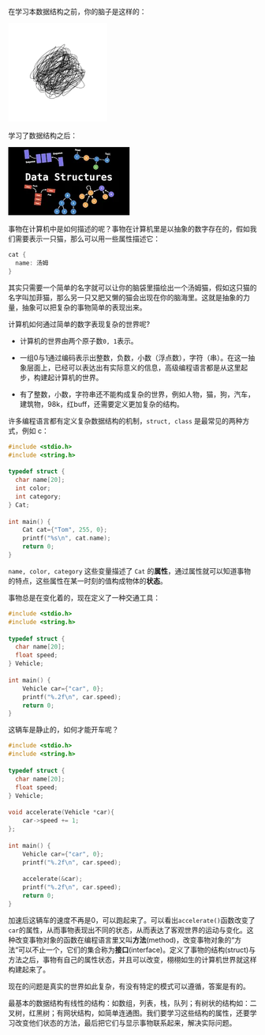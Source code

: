在学习本数据结构之前，你的脑子是这样的：

<img src="confused.webp" alt="confused" style="zoom:50%;" />

学习了数据结构之后：

![datastructure](datastructure.webp)

事物在计算机中是如何描述的呢？事物在计算机里是以抽象的数字存在的，假如我们需要表示一只猫，那么可以用一些属性描述它：

```c
cat {
  name: 汤姆
}
```

其实只需要一个简单的名字就可以让你的脑袋里描绘出一个汤姆猫，假如这只猫的名字叫加菲猫，那么另一只又肥又懒的猫会出现在你的脑海里。这就是抽象的力量，抽象可以把复杂的事物简单的表现出来。

计算机如何通过简单的数字表现复杂的世界呢? 

- 计算机的世界由两个原子数`0, 1`表示。

- 一组0与1通过编码表示出整数，负数，小数（浮点数），字符（串）。在这一抽象层面上，已经可以表达出有实际意义的信息，高级编程语言都是从这里起步，构建起计算机的世界。
- 有了整数，小数，字符串还不能构成复杂的世界，例如人物，猫，狗，汽车，建筑物，98k，红buff，还需要定义更加复杂的结构。

许多编程语言都有定义复杂数据结构的机制，`struct, class` 是最常见的两种方式，例如 c：

```c
#include <stdio.h>
#include <string.h>

typedef struct {
  char name[20];
  int color;
  int category;
} Cat;

int main() {
    Cat cat={"Tom", 255, 0};
    printf("%s\n", cat.name);
    return 0; 
}
```

`name, color, category` 这些变量描述了 `Cat` 的**属性**，通过属性就可以知道事物的特点，这些属性在某一时刻的值构成物体的**状态**。

事物总是在变化着的，现在定义了一种交通工具：

```c
#include <stdio.h>
#include <string.h>

typedef struct {
  char name[20];
  float speed;
} Vehicle;

int main() {
    Vehicle car={"car", 0};
    printf("%.2f\n", car.speed);
    return 0; 
}
```

这辆车是静止的，如何才能开车呢？

```c
#include <stdio.h>
#include <string.h>

typedef struct {
  char name[20];
  float speed;
} Vehicle;

void accelerate(Vehicle *car){
    car->speed += 1;
};

int main() {
    Vehicle car={"car", 0};
    printf("%.2f\n", car.speed);
    
    accelerate(&car);
    printf("%.2f\n", car.speed);
    return 0; 
}
```

加速后这辆车的速度不再是0，可以跑起来了。可以看出`accelerate()`函数改变了`car`的属性，从而事物表现出不同的状态，从而表达了客观世界的运动与变化。这种改变事物对象的函数在编程语言里又叫**方法**(method)，改变事物对象的“方法“可以不止一个，它们的集合称为**接口**(interface)。定义了事物的结构(struct)与方法之后，事物有自己的属性状态，并且可以改变，栩栩如生的计算机世界就这样构建起来了。

现在的问题是真实的世界如此复杂，有没有特定的模式可以遵循，答案是有的。

最基本的数据结构有线性的结构：如数组，列表，栈，队列；有树状的结构如：二叉树，红黑树；有网状结构，如简单连通图。我们要学习这些结构的属性，还要学习改变他们状态的方法，最后把它们与显示事物联系起来，解决实际问题。



